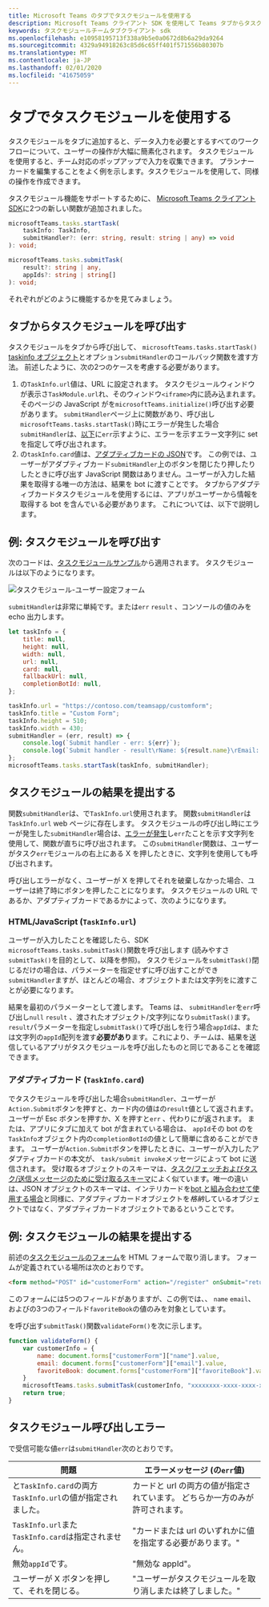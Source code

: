 ```yaml
---
title: Microsoft Teams のタブでタスクモジュールを使用する
description: Microsoft Teams クライアント SDK を使用して Teams タブからタスクモジュールを呼び出す方法について説明します。
keywords: タスクモジュールチームタブクライアント sdk
ms.openlocfilehash: e10958195713f338a9b5e0a0672d8b6a29da9264
ms.sourcegitcommit: 4329a94918263c85d6c65ff401f571556b80307b
ms.translationtype: MT
ms.contentlocale: ja-JP
ms.lasthandoff: 02/01/2020
ms.locfileid: "41675059"
---
```

# <a name="using-task-modules-in-tabs"></a>タブでタスクモジュールを使用する

タスクモジュールをタブに追加すると、データ入力を必要とするすべてのワークフローについて、ユーザーの操作が大幅に簡素化されます。 タスクモジュールを使用すると、チーム対応のポップアップで入力を収集できます。 プランナーカードを編集することをよく例を示します。タスクモジュールを使用して、同様の操作を作成できます。

タスクモジュール機能をサポートするために、 [Microsoft Teams クライアント SDK](/javascript/api/overview/msteams-client)に2つの新しい関数が追加されました。

```typescript
microsoftTeams.tasks.startTask(
    taskInfo: TaskInfo,
    submitHandler?: (err: string, result: string | any) => void
): void;

microsoftTeams.tasks.submitTask(
    result?: string | any,
    appIds?: string | string[]
): void;
```

それぞれがどのように機能するかを見てみましょう。

## <a name="invoking-a-task-module-from-a-tab"></a>タブからタスクモジュールを呼び出す

タスクモジュールをタブから呼び出して、 `microsoftTeams.tasks.startTask()` [taskinfo オブジェクト](~/task-modules-and-cards/what-are-task-modules.md#the-taskinfo-object)とオプション`submitHandler`のコールバック関数を渡す方法。 前述したように、次の2つのケースを考慮する必要があります。

1. の`TaskInfo.url`値は、URL に設定されます。 タスクモジュールウィンドウが表示さ`TaskModule.url`れ、そのウィンドウ`<iframe>`内に読み込まれます。 そのページの JavaScript がを`microsoftTeams.initialize()`呼び出す必要があります。 `submitHandler`ページ上に関数があり、呼び出し`microsoftTeams.tasks.startTask()`時にエラーが発生した場合`submitHandler`は、[以下](#task-module-invocation-errors)に`err`示すように、エラーを示すエラー文字列に set を指定して呼び出されます。
1. の`taskInfo.card`値は、[アダプティブカードの JSON](~/task-modules-and-cards/what-are-task-modules.md#adaptive-card-or-adaptive-card-bot-card-attachment)です。 この例では、ユーザーがアダプティブカード`submitHandler`上のボタンを閉じたり押したりしたときに呼び出す JavaScript 関数はありません。ユーザーが入力した結果を取得する唯一の方法は、結果を bot に渡すことです。 タブからアダプティブカードタスクモジュールを使用するには、アプリがユーザーから情報を取得する bot を含んでいる必要があります。 これについては、以下で説明します。

## <a name="example-invoking-a-task-module"></a>例: タスクモジュールを呼び出す

次のコードは、[タスクモジュールサンプル](~/task-modules-and-cards/what-are-task-modules.md#task-module-samples)から適用されます。 タスクモジュールは以下のようになります。

![タスクモジュール-ユーザー設定フォーム](~/assets/images/task-module/task-module-custom-form.png)

`submitHandler`は非常に単純です。または`err` `result` 、コンソールの値のみを echo 出力します。

```javascript
let taskInfo = {
    title: null,
    height: null,
    width: null,
    url: null,
    card: null,
    fallbackUrl: null,
    completionBotId: null,
};

taskInfo.url = "https://contoso.com/teamsapp/customform";
taskInfo.title = "Custom Form";
taskInfo.height = 510;
taskInfo.width = 430;
submitHandler = (err, result) => {
    console.log(`Submit handler - err: ${err}`);
    console.log(`Submit handler - result\rName: ${result.name}\rEmail: ${result.email}\rFavorite book: ${result.favoriteBook}`);
};
microsoftTeams.tasks.startTask(taskInfo, submitHandler);
```

## <a name="submitting-the-result-of-a-task-module"></a>タスクモジュールの結果を提出する

関数`submitHandler`は、で`TaskInfo.url`使用されます。 関数`submitHandler`は`TaskInfo.url` web ページに存在します。 タスクモジュールの呼び出し時にエラーが発生した`submitHandler`場合は、[エラーが発生](#task-module-invocation-errors)し`err`たことを示す文字列を使用して、関数が直ちに呼び出されます。 この`submitHandler`関数は、ユーザーがタスク`err`モジュールの右上にある X を押したときに、文字列を使用しても呼び出されます。

呼び出しエラーがなく、ユーザーが X を押してそれを破棄しなかった場合、ユーザーは終了時にボタンを押したことになります。 タスクモジュールの URL であるか、アダプティブカードであるかによって、次のようになります。

### <a name="htmljavascript-taskinfourl"></a>HTML/JavaScript (`TaskInfo.url`)

ユーザーが入力したことを確認したら、SDK `microsoftTeams.tasks.submitTask()`関数を呼び出します (読みやすさ`submitTask()`を目的として、以降を参照)。 タスクモジュールを`submitTask()`閉じるだけの場合は、パラメーターを指定せずに呼び出すことができ`submitHandler`ますが、ほとんどの場合、オブジェクトまたは文字列をに渡すことが必要になります。

結果を最初のパラメーターとして渡します。 Teams は、 `submitHandler`を`err`呼び出し`null` `result` 、渡されたオブジェクト/文字列になり`submitTask()`ます。 `result`パラメーターを指定し`submitTask()`て呼び出しを行う場合`appId`は、または文字列の`appId`配列を渡す**必要があり**ます。これにより、チームは、結果を送信しているアプリがタスクモジュールを呼び出したものと同じであることを確認できます。

### <a name="adaptive-card-taskinfocard"></a>アダプティブカード (`TaskInfo.card`)

でタスクモジュールを呼び出した場合`submitHandler`、ユーザーが`Action.Submit`ボタンを押すと、カード内の値はの`result`値として返されます。 ユーザーが Esc ボタンを押すか、X を押すと`err` 、代わりにが返されます。 または、アプリにタブに加えて bot が含まれている場合は、 `appId`その bot のを`TaskInfo`オブジェクト内の`completionBotId`の値として簡単に含めることができます。 ユーザーが`Action.Submit`ボタンを押したときに、ユーザーが入力したアダプティブカードの本文が、 `task/submit invoke`メッセージによって bot に送信されます。 受け取るオブジェクトのスキーマは、[タスク/フェッチおよびタスク/送信メッセージのために受け取るスキーマ](~/task-modules-and-cards/task-modules/task-modules-bots.md#payload-of-taskfetch-and-tasksubmit-messages)によく似ています。唯一の違いは、JSON オブジェクトのスキーマは、インテリカードを[bot と組み合わせて使用する場合](~/task-modules-and-cards/task-modules/task-modules-bots.md#payload-of-taskfetch-and-tasksubmit-messages)と同様に、アダプティブカードオブジェクトを*格納*しているオブジェクトではなく、アダプティブカードオブジェクトであるということです。

## <a name="example-submitting-the-result-of-a-task-module"></a>例: タスクモジュールの結果を提出する

前述の[タスクモジュールのフォーム](#example-invoking-a-task-module)を HTML フォームで取り消します。 フォームが定義されている場所は次のとおりです。

```html
<form method="POST" id="customerForm" action="/register" onSubmit="return validateForm()">
```

このフォームには5つのフィールドがありますが、この例では、、 `name` `email`、およびの3つのフィールド`favoriteBook`の値のみを対象としています。

を呼び出す`submitTask()`関数`validateForm()`を次に示します。

```javascript
function validateForm() {
    var customerInfo = {
        name: document.forms["customerForm"]["name"].value,
        email: document.forms["customerForm"]["email"].value,
        favoriteBook: document.forms["customerForm"]["favoriteBook"].value
    }
    microsoftTeams.tasks.submitTask(customerInfo, "xxxxxxxx-xxxx-xxxx-xxxx-xxxxxxxxxxxx");
    return true;
}
```

## <a name="task-module-invocation-errors"></a>タスクモジュール呼び出しエラー

で受信可能な値`err`は`submitHandler`次のとおりです。

| 問題 | エラーメッセージ (の`err`値) |
| ------- | ------------------------------ |
| と`TaskInfo.card`の両方`TaskInfo.url`の値が指定されました。 | カードと url の両方の値が指定されています。 どちらか一方のみが許可されます。 |
| `TaskInfo.url`また`TaskInfo.card`は指定されません。 | "カードまたは url のいずれかに値を指定する必要があります。" |
| 無効`appId`です。 | "無効な appId"。 |
| ユーザーが X ボタンを押して、それを閉じる。 | "ユーザーがタスクモジュールを取り消しまたは終了しました。" |
